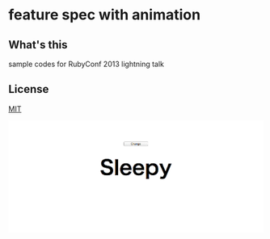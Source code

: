 feature spec with animation
=========

## What's this
sample codes for RubyConf 2013 lightning talk

## License
[MIT](http://makimoto.mit-license.org)

![](sample.gif)
